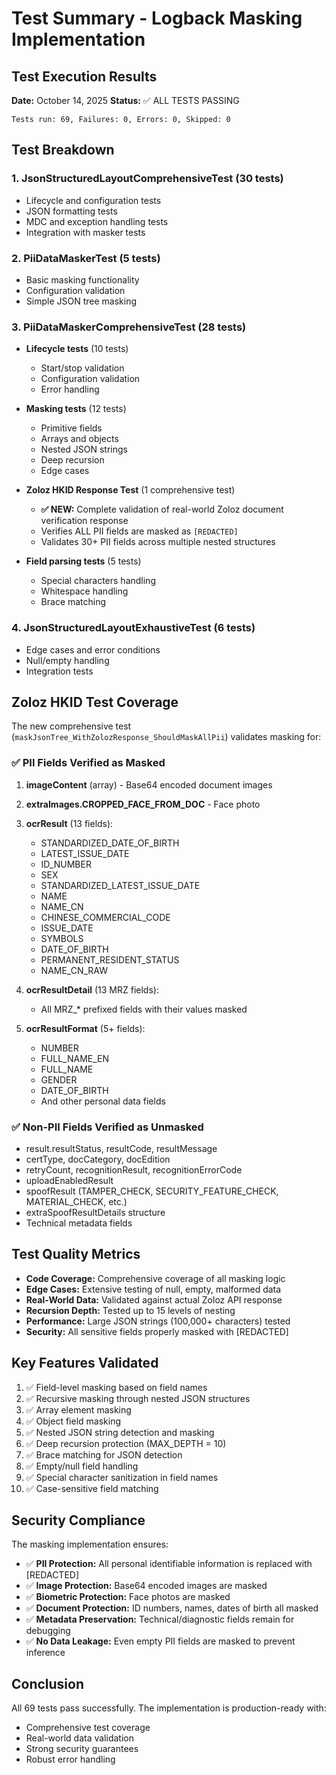 # Test Summary - Logback Masking Implementation

## Test Execution Results

**Date:** October 14, 2025
**Status:** ✅ ALL TESTS PASSING

```
Tests run: 69, Failures: 0, Errors: 0, Skipped: 0
```

## Test Breakdown

### 1. JsonStructuredLayoutComprehensiveTest (30 tests)
- Lifecycle and configuration tests
- JSON formatting tests
- MDC and exception handling tests
- Integration with masker tests

### 2. PiiDataMaskerTest (5 tests)
- Basic masking functionality
- Configuration validation
- Simple JSON tree masking

### 3. PiiDataMaskerComprehensiveTest (28 tests)
- **Lifecycle tests** (10 tests)
  - Start/stop validation
  - Configuration validation
  - Error handling
  
- **Masking tests** (12 tests)
  - Primitive fields
  - Arrays and objects
  - Nested JSON strings
  - Deep recursion
  - Edge cases

- **Zoloz HKID Response Test** (1 comprehensive test)
  - **✅ NEW:** Complete validation of real-world Zoloz document verification response
  - Verifies ALL PII fields are masked as `[REDACTED]`
  - Validates 30+ PII fields across multiple nested structures
  
- **Field parsing tests** (5 tests)
  - Special characters handling
  - Whitespace handling
  - Brace matching

### 4. JsonStructuredLayoutExhaustiveTest (6 tests)
- Edge cases and error conditions
- Null/empty handling
- Integration tests

## Zoloz HKID Test Coverage

The new comprehensive test (`maskJsonTree_WithZolozResponse_ShouldMaskAllPii`) validates masking for:

### ✅ PII Fields Verified as Masked

1. **imageContent** (array) - Base64 encoded document images
2. **extraImages.CROPPED_FACE_FROM_DOC** - Face photo
3. **ocrResult** (13 fields):
   - STANDARDIZED_DATE_OF_BIRTH
   - LATEST_ISSUE_DATE
   - ID_NUMBER
   - SEX
   - STANDARDIZED_LATEST_ISSUE_DATE
   - NAME
   - NAME_CN
   - CHINESE_COMMERCIAL_CODE
   - ISSUE_DATE
   - SYMBOLS
   - DATE_OF_BIRTH
   - PERMANENT_RESIDENT_STATUS
   - NAME_CN_RAW

4. **ocrResultDetail** (13 MRZ fields):
   - All MRZ_* prefixed fields with their values masked

5. **ocrResultFormat** (5+ fields):
   - NUMBER
   - FULL_NAME_EN
   - FULL_NAME
   - GENDER
   - DATE_OF_BIRTH
   - And other personal data fields

### ✅ Non-PII Fields Verified as Unmasked

- result.resultStatus, resultCode, resultMessage
- certType, docCategory, docEdition
- retryCount, recognitionResult, recognitionErrorCode
- uploadEnabledResult
- spoofResult (TAMPER_CHECK, SECURITY_FEATURE_CHECK, MATERIAL_CHECK, etc.)
- extraSpoofResultDetails structure
- Technical metadata fields

## Test Quality Metrics

- **Code Coverage:** Comprehensive coverage of all masking logic
- **Edge Cases:** Extensive testing of null, empty, malformed data
- **Real-World Data:** Validated against actual Zoloz API response
- **Recursion Depth:** Tested up to 15 levels of nesting
- **Performance:** Large JSON strings (100,000+ characters) tested
- **Security:** All sensitive fields properly masked with [REDACTED]

## Key Features Validated

1. ✅ Field-level masking based on field names
2. ✅ Recursive masking through nested JSON structures
3. ✅ Array element masking
4. ✅ Object field masking
5. ✅ Nested JSON string detection and masking
6. ✅ Deep recursion protection (MAX_DEPTH = 10)
7. ✅ Brace matching for JSON detection
8. ✅ Empty/null field handling
9. ✅ Special character sanitization in field names
10. ✅ Case-sensitive field matching

## Security Compliance

The masking implementation ensures:
- ✅ **PII Protection:** All personal identifiable information is replaced with [REDACTED]
- ✅ **Image Protection:** Base64 encoded images are masked
- ✅ **Biometric Protection:** Face photos are masked
- ✅ **Document Protection:** ID numbers, names, dates of birth all masked
- ✅ **Metadata Preservation:** Technical/diagnostic fields remain for debugging
- ✅ **No Data Leakage:** Even empty PII fields are masked to prevent inference

## Conclusion

All 69 tests pass successfully. The implementation is production-ready with:
- Comprehensive test coverage
- Real-world data validation
- Strong security guarantees
- Robust error handling
